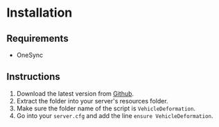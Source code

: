 
# Installation

## Requirements

* OneSync

## Instructions

1. Download the latest version from [Github](https://github.com/Kiminaze/VehicleDeformation/releases/latest).
2. Extract the folder into your server's resources folder.
3. Make sure the folder name of the script is `VehicleDeformation`.
4. Go into your `server.cfg` and add the line `ensure VehicleDeformation`.
